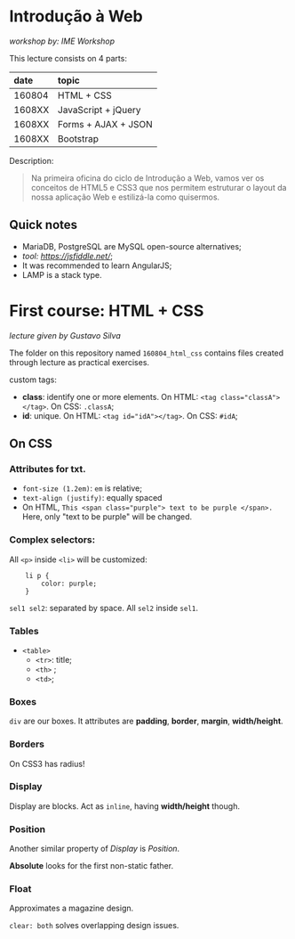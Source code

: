 # Introdução à Web
*workshop by: IME Workshop*

This lecture consists on 4 parts:

| date   | topic |
|:-------|:------|
| 160804 | HTML + CSS |
| 1608XX | JavaScript + jQuery |
| 1608XX | Forms + AJAX + JSON |
| 1608XX | Bootstrap |

Description:
> Na primeira oficina do ciclo de Introdução a Web, vamos ver os conceitos de HTML5 e CSS3 que nos permitem estruturar o layout da nossa aplicação Web e estilizá-la como quisermos.

## Quick notes

* MariaDB, PostgreSQL are MySQL open-source alternatives;
* *tool: https://jsfiddle.net/*;
* It was recommended to learn AngularJS;
* LAMP is a stack type.

# First course: HTML + CSS
*lecture given by Gustavo Silva*

The folder on this repository named `160804_html_css` contains files created through lecture as practical exercises.

custom tags:

* **class**: identify one or more elements. On HTML: `<tag class="classA"></tag>`. On CSS: `.classA`;
* **id**: unique. On HTML: `<tag id="idA"></tag>`. On CSS: `#idA`;

## On CSS

### Attributes for txt.

* `font-size (1.2em)`: `em` is relative;
* `text-align (justify)`: equally spaced
* On HTML, `This <span class="purple"> text to be purple </span>.` Here, only "text to be purple" will be changed.

### Complex selectors:

All `<p>` inside `<li>` will be customized:

        li p {
            color: purple;
        }
        
`sel1 sel2`: separated by space. All `sel2` inside `sel1`.

### Tables

* `<table>`
    * `<tr>`: title;
    * `<th>` ;
    * `<td>`;

### Boxes

`div` are our boxes. It attributes are **padding**, **border**, **margin**, **width/height**.

### Borders

On CSS3 has radius!

### Display

Display are blocks. Act as `inline`, having **width/height** though.

### Position

Another similar property of *Display* is *Position*. 

**Absolute** looks for the first non-static father.

### Float

Approximates a magazine design.

`clear: both` solves overlapping design issues.